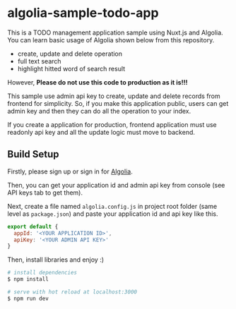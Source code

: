 # algolia-sample-todo-app

This is a TODO management application sample using Nuxt.js and Algolia.
You can learn basic usage of Algolia shown below from this repository.

- create, update and delete operation
- full text search
- highlight hitted word of search result


However, **Please do not use this code to production as it is!!!**


This sample use admin api key to create, update and delete records from frontend for simplicity.
So, if you make this application public, users can get admin key and then they can do all the operation to your index.

If you create a application for production, frontend application must use readonly api key and all the update logic must move to backend.


## Build Setup

Firstly, please sign up or sign in for [Algolia](https://www.algolia.com/).

Then, you can get your application id and admin api key from console (see API keys tab to get them).

Next, create a file named `algolia.config.js` in project root folder (same level as `package.json`) and paste your application id and api key like this.

``` javascript:algolia.config.js
export default {
  appId: '<YOUR APPLICATION ID>',
  apiKey: '<YOUR ADMIN API KEY>'
}
```

Then, install libraries and enjoy :)
``` bash
# install dependencies
$ npm install

# serve with hot reload at localhost:3000
$ npm run dev
```

